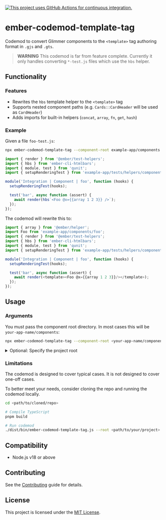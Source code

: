 [![This project uses GitHub Actions for continuous integration.](https://github.com/IgnaceMaes/ember-codemod-template-tag/actions/workflows/ci.yml/badge.svg)](https://github.com/IgnaceMaes/ember-codemod-template-tag/actions/workflows/ci.yml)

# ember-codemod-template-tag

Codemod to convert Glimmer components to the `<template>` tag authoring format in `.gjs` and `.gts`.

> **WARNING**
> This codemod is far from feature complete. Currently it only handles converting `*-test.js` files which use the `hbs` helper.

## Functionality

### Features

- Rewrites the `hbs` template helper to the `<template>` tag
- Supports nested component paths (e.g. `Cards::CardHeader` will be used as `CardHeader`)
- Adds imports for built-in helpers (`concat`, `array`, `fn`, `get`, `hash`)

### Example

Given a file `foo-test.js`:

```sh
npx ember-codemod-template-tag --component-root example-app/components
```

```js
import { render } from '@ember/test-helpers';
import { hbs } from 'ember-cli-htmlbars';
import { module, test } from 'qunit';
import { setupRenderingTest } from 'example-app/tests/helpers/component-test';

module('Integration | Component | foo', function (hooks) {
  setupRenderingTest(hooks);

  test('bar', async function (assert) {
    await render(hbs`<Foo @x={{array 1 2 3}} />`);
  });
});
```

The codemod will rewrite this to:

```js
import { array } from '@ember/helper';
import Foo from 'example-app/components/foo';
import { render } from '@ember/test-helpers';
import { hbs } from 'ember-cli-htmlbars';
import { module, test } from 'qunit';
import { setupRenderingTest } from 'example-app/tests/helpers/component-test';

module('Integration | Component | foo', function (hooks) {
  setupRenderingTest(hooks);

  test('bar', async function (assert) {
    await render(<template><Foo @x={{array 1 2 3}}/></template>);
  });
});

```


## Usage

### Arguments

You must pass the component root directory. In most cases this will be `your-app-name/components`:

```sh
npx ember-codemod-template-tag --component-root <your-app-name/components>
```

<details>

<summary>Optional: Specify the project root</summary>

Pass `--root` to run the codemod somewhere else (i.e. not in the current directory).

```sh
npx ember-codemod-template-tag --root <path/to/your/project>
```

</details>


### Limitations

The codemod is designed to cover typical cases. It is not designed to cover one-off cases.

To better meet your needs, consider cloning the repo and running the codemod locally.

```sh
cd <path/to/cloned/repo>

# Compile TypeScript
pnpm build

# Run codemod
./dist/bin/ember-codemod-template-tag.js --root <path/to/your/project>
```


## Compatibility

- Node.js v18 or above


## Contributing

See the [Contributing](CONTRIBUTING.md) guide for details.


## License

This project is licensed under the [MIT License](LICENSE.md).
